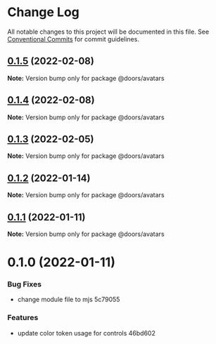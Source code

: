 # Change Log

All notable changes to this project will be documented in this file.
See [Conventional Commits](https://conventionalcommits.org) for commit guidelines.

## [0.1.5](/compare/@doors/avatars@0.1.4...@doors/avatars@0.1.5) (2022-02-08)

**Note:** Version bump only for package @doors/avatars





## [0.1.4](/compare/@doors/avatars@0.1.3...@doors/avatars@0.1.4) (2022-02-08)

**Note:** Version bump only for package @doors/avatars





## [0.1.3](/compare/@doors/avatars@0.1.2...@doors/avatars@0.1.3) (2022-02-05)

**Note:** Version bump only for package @doors/avatars





## [0.1.2](/compare/@doors/avatars@0.1.1...@doors/avatars@0.1.2) (2022-01-14)

**Note:** Version bump only for package @doors/avatars





## [0.1.1](/compare/@doors/avatars@0.1.0...@doors/avatars@0.1.1) (2022-01-11)

**Note:** Version bump only for package @doors/avatars





# 0.1.0 (2022-01-11)


### Bug Fixes

* change module file to mjs 5c79055


### Features

* update color token usage for controls 46bd602
